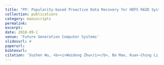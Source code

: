 ```yaml
---
title: "PP: Popularity-based Proactive Data Recovery for HDFS RAID Systems"
collection: publications
category: manuscripts
permalink: 
excerpt: 
date: 2018-09-1
venue: 'Future Generation Computer Systems'
slidesurl: #
paperurl: 
bibtexurl: 
citation: 'Suzhen Wu, <b><i>Weidong Zhu</i></b>, Bo Mao, Kuan-Ching Li. PP: Popularity-based Proactive Data Recovery for HDFS RAID Systems. Future Generation Computer Systems. September 2018.'
---
```

